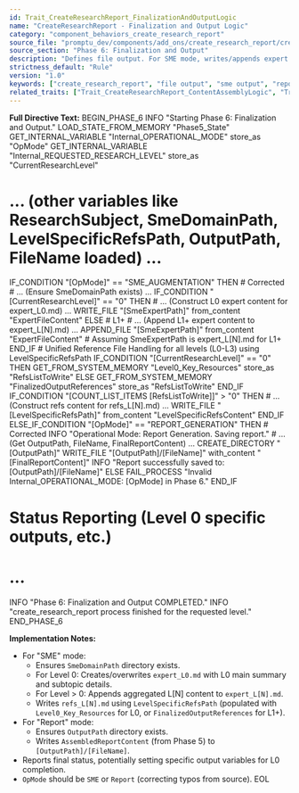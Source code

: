 ```yaml
---
id: Trait_CreateResearchReport_FinalizationAndOutputLogic
name: "CreateResearchReport - Finalization and Output Logic"
category: "component_behaviors_create_research_report"
source_file: "promptu_dev/components/add_ons/create_research_report/create_research_report.txt"
source_section: "Phase 6: Finalization and Output"
description: "Defines file output. For SME mode, writes/appends expert content (L0 or L1+) and level-specific references. For Report mode, saves the assembled report. Reports final status."
strictness_default: "Rule"
version: "1.0"
keywords: ["create_research_report", "file output", "sme output", "report output", "finalization"]
related_traits: ["Trait_CreateResearchReport_ContentAssemblyLogic", "Trait_CreateResearchReport_ValidateParamsAndConstructPaths"]
---
```

**Full Directive Text:**
BEGIN_PHASE_6
  INFO "Starting Phase 6: Finalization and Output."
  LOAD_STATE_FROM_MEMORY "Phase5_State"
  GET_INTERNAL_VARIABLE "Internal_OPERATIONAL_MODE" store_as "OpMode"
  GET_INTERNAL_VARIABLE "Internal_REQUESTED_RESEARCH_LEVEL" store_as "CurrentResearchLevel"
  # ... (other variables like ResearchSubject, SmeDomainPath, LevelSpecificRefsPath, OutputPath, FileName loaded) ...

  IF_CONDITION "[OpMode]" == "SME_AUGMENTATION" THEN # Corrected
    # ... (Ensure SmeDomainPath exists) ...
    IF_CONDITION "[CurrentResearchLevel]" == "0" THEN
      # ... (Construct L0 expert content for expert_L0.md) ...
      WRITE_FILE "[SmeExpertPath]" from_content "ExpertFileContent"
    ELSE # L1+
      # ... (Append L1+ expert content to expert_L[N].md) ...
      APPEND_FILE "[SmeExpertPath]" from_content "ExpertFileContent" # Assuming SmeExpertPath is expert_L[N].md for L1+
    END_IF
    # Unified Reference File Handling for all levels (L0-L3) using LevelSpecificRefsPath
    IF_CONDITION "[CurrentResearchLevel]" == "0" THEN
        GET_FROM_SYSTEM_MEMORY "Level0_Key_Resources" store_as "RefsListToWrite"
    ELSE
        GET_FROM_SYSTEM_MEMORY "FinalizedOutputReferences" store_as "RefsListToWrite"
    END_IF
    IF_CONDITION "[COUNT_LIST_ITEMS [RefsListToWrite]]" > "0" THEN
      # ... (Construct refs content for refs_L[N].md) ...
      WRITE_FILE "[LevelSpecificRefsPath]" from_content "LevelSpecificRefsContent"
    END_IF
  ELSE_IF_CONDITION "[OpMode]" == "REPORT_GENERATION" THEN # Corrected
    INFO "Operational Mode: Report Generation. Saving report."
    # ... (Get OutputPath, FileName, FinalReportContent) ...
    CREATE_DIRECTORY "[OutputPath]"
    WRITE_FILE "[OutputPath]/[FileName]" with_content "[FinalReportContent]"
    INFO "Report successfully saved to: [OutputPath]/[FileName]"
  ELSE
    FAIL_PROCESS "Invalid Internal_OPERATIONAL_MODE: [OpMode] in Phase 6."
  END_IF
  # Status Reporting (Level 0 specific outputs, etc.)
  # ...
  INFO "Phase 6: Finalization and Output COMPLETED."
  INFO "create_research_report process finished for the requested level."
END_PHASE_6

**Implementation Notes:**
- For "SME" mode:
    - Ensures `SmeDomainPath` directory exists.
    - For Level 0: Creates/overwrites `expert_L0.md` with L0 main summary and subtopic details.
    - For Level > 0: Appends aggregated L[N] content to `expert_L[N].md`.
    - Writes `refs_L[N].md` using `LevelSpecificRefsPath` (populated with `Level0_Key_Resources` for L0, or `FinalizedOutputReferences` for L1+).
- For "Report" mode:
    - Ensures `OutputPath` directory exists.
    - Writes `AssembledReportContent` (from Phase 5) to `[OutputPath]/[FileName]`.
- Reports final status, potentially setting specific output variables for L0 completion.
- `OpMode` should be `SME` or `Report` (correcting typos from source).
EOL
